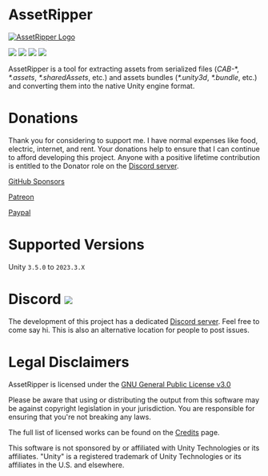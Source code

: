 # AssetRipper

[![AssetRipper Logo](https://github.com/AssetRipper/AssetRipper/raw/master/Media/Images/2D_Logo/AssetRipperLogoBackground.png)](https://github.com/AssetRipper/AssetRipper/raw/master/Media/Images/2D_Logo/AssetRipperLogoBackground.png)

[![](https://img.shields.io/github/downloads/AssetRipper/AssetRipper/total.svg)](https://github.com/AssetRipper/AssetRipper/releases)
[![](https://img.shields.io/github/downloads/AssetRipper/AssetRipper/latest/total.svg)](https://github.com/AssetRipper/AssetRipper/releases/latest)
[![](https://img.shields.io/github/v/release/AssetRipper/AssetRipper)](https://github.com/AssetRipper/AssetRipper/releases/latest)
[![](https://weblate.samboy.dev/widgets/assetripper/-/gui/svg-badge.svg)](http://weblate.samboy.dev/engage/assetripper/)

AssetRipper is a tool for extracting assets from serialized files (*CAB-*\*, *\*.assets*, *\*.sharedAssets*, etc.) and assets bundles (*\*.unity3d*, *\*.bundle*, etc.) and converting them into the native Unity engine format.

# Donations

Thank you for considering to support me. I have normal expenses like food, electric, internet, and rent. Your donations help to ensure that I can continue to afford developing this project. Anyone with a positive lifetime contribution is entitled to the Donator role on the [Discord server](https://discord.gg/XqXa53W2Yh).

[GitHub Sponsors](https://github.com/sponsors/ds5678)

[Patreon](https://www.patreon.com/ds5678)

[Paypal](https://paypal.me/ds5678)

# Supported Versions

Unity `3.5.0` to `2023.3.X`

# Discord [![](https://img.shields.io/discord/867514400701153281?color=blue&label=AssetRipper)](https://discord.gg/XqXa53W2Yh)

The development of this project has a dedicated [Discord server](https://discord.gg/XqXa53W2Yh). Feel free to come say hi. This is also an alternative location for people to post issues.


# Legal Disclaimers

AssetRipper is licensed under the [GNU General Public License v3.0](https://github.com/AssetRipper/AssetRipper/blob/master/LICENSE.md)

Please be aware that using or distributing the output from this software may be against copyright legislation in your jurisdiction. You are responsible for ensuring that you're not breaking any laws.

The full list of licensed works can be found on the [Credits](articles/Credits.md) page.

This software is not sponsored by or affiliated with Unity Technologies or its affiliates. "Unity" is a registered trademark of Unity Technologies or its affiliates in the U.S. and elsewhere.
